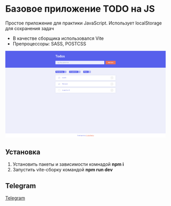 # Базовое приложение TODO на JS

Простое приложение для практики JavaScript. Использует localStorage для сохранения задач

- В качестве сборщика использовался Vite
- Препроцессоры: SASS, POSTCSS

![Main Page](github-imgs/1.png)

## Установка

1. Установить пакеты и зависимости комнадой **npm i**
2. Запустить vite-сборку командой **npm run dev**

## Telegram

[Telegram](https://t.me/elsenimic)
